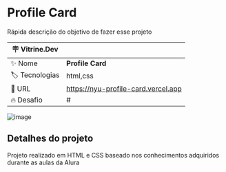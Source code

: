 # Profile Card

Rápida descrição do objetivo de fazer esse projeto

| :placard: Vitrine.Dev |     |
| -------------  | --- |
| :sparkles: Nome        | **Profile Card**
| :label: Tecnologias | html,css
| :rocket: URL         | https://nyu-profile-card.vercel.app
| :fire: Desafio     | #

<!-- Inserir imagem com a #vitrinedev ao final do link -->
![image](https://user-images.githubusercontent.com/111362734/211619269-b6028e4f-4dc9-4ac5-ad77-162f0d6560ac.png#vitrinedev)

## Detalhes do projeto

Projeto realizado em HTML e CSS baseado nos conhecimentos adquiridos durante as aulas da Alura
